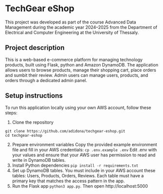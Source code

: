 # TechGear eShop
This project was developed as part of the course Advanced Data Management during the academic year 2024–2025 from the Department of Electrical and Computer Engineering at the University of Thessaly.
## Project description
This is a web-based e-commerce platform for managing technology products, built using Flask, python and Amazon DynamoDB. The application allows users to browse products, manage their shopping cart, place orders and sumbit their review. Admin users can manage users, products, and orders through a dedicated admin panel.
## Setup instructions
To run this application locally using your own AWS account, follow these steps:
1. Clone the repository
```
git clone https://github.com/adidona/techgear-eshop.git
cd techgear-eshop
```
2. Prepare environment variables
Copy the provided example environment file and fill in your AWS credentials:
``` cp .env.example .env ```
Edit .env with your values and ensure that your AWS user has permission to read and write in DynamoDB tables.
3. Install Python dependencies
```pip install -r requirements.txt```
4. Set up DynamoDB tables. You must include in your AWS account these tables: Users, Products, Orders, Reviews.
Each table must have a primary key that matches the access pattern in the app.
5. Run the Flask app
```python3 app.py```. Then open http://localhost:5000
